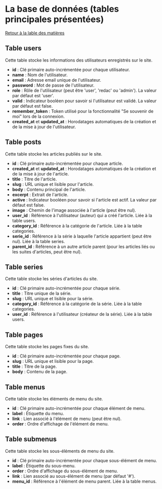 # La base de données (tables principales présentées)

[Retour à la lable des matières](README.md)

## Table users

Cette table stocke les informations des utilisateurs enregistrés sur le site.

* **id** : Clé primaire auto-incrémentée pour chaque utilisateur.
* **name** : Nom de l'utilisateur.
* **email** : Adresse email unique de l'utilisateur.
* **password** : Mot de passe de l'utilisateur.
* **role** : Rôle de l'utilisateur (peut être 'user', 'redac' ou 'admin'). La valeur par défaut est 'user'.
* **valid** : Indicateur booléen pour savoir si l'utilisateur est validé. La valeur par défaut est false.
* **remember_token** : Token utilisé pour la fonctionnalité "Se souvenir de moi" lors de la connexion.
* **created_at** et **updated_at** : Horodatages automatiques de la création et de la mise à jour de l'utilisateur.

## Table posts

Cette table stocke les articles publiés sur le site.

* **id** : Clé primaire auto-incrémentée pour chaque article.
* **created_at** et **updated_at** : Horodatages automatiques de la création et de la mise à jour de l'article.
* **title** : Titre de l'article.
* **slug** : URL unique et lisible pour l'article.
* **body** : Contenu principal de l'article.
* **excerpt** : Extrait de l'article.
* **active** : Indicateur booléen pour savoir si l'article est actif. La valeur par défaut est false.
* **image** : Chemin de l'image associée à l'article (peut être nul).
* **user_id** : Référence à l'utilisateur (auteur) qui a créé l'article. Liée à la table users.
* **category_id** : Référence à la catégorie de l'article. Liée à la table categories.
* **serie_id** : Référence à la série à laquelle l'article appartient (peut être nul). Liée à la table series.
* **parent_id** : Référence à un autre article parent (pour les articles liés ou les suites d'articles, peut être nul).

## Table series

Cette table stocke les séries d'articles du site.

* **id** : Clé primaire auto-incrémentée pour chaque série.
* **title** : Titre unique de la série.
* **slug** : URL unique et lisible pour la série.
* **category_id** : Référence à la catégorie de la série. Liée à la table categories.
* **user_id** : Référence à l'utilisateur (créateur de la série). Liée à la table users.

## Table pages

Cette table stocke les pages fixes du site.

* **id** : Clé primaire auto-incrémentée pour chaque page.
* **slug** : URL unique et lisible pour la page.
* **title** : Titre de la page.
* **body** : Contenu de la page.

## Table menus

Cette table stocke les éléments de menu du site.

* **id** : Clé primaire auto-incrémentée pour chaque élément de menu.
* **label** : Étiquette du menu.
* **link** : Lien associé à l'élément de menu (peut être nul).
* **order** : Ordre d'affichage de l'élément de menu.

## Table submenus

Cette table stocke les sous-éléments de menu du site.

* **id** : Clé primaire auto-incrémentée pour chaque sous-élément de menu.
* **label** : Étiquette du sous-menu.
* **order** : Ordre d'affichage du sous-élément de menu.
* **link** : Lien associé au sous-élément de menu (par défaut '#').
* **menu_id** : Référence à l'élément de menu parent. Liée à la table menus.
